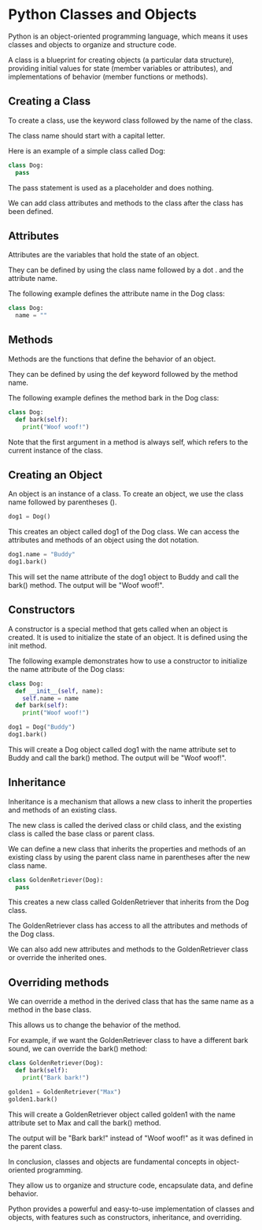 # Python Classes and Objects

Python is an object-oriented programming language, which means it uses classes and objects to organize and structure code.

A class is a blueprint for creating objects (a particular data structure), providing initial values for state (member variables or attributes), and implementations of behavior (member functions or methods).

## Creating a Class

To create a class, use the keyword class followed by the name of the class.

The class name should start with a capital letter.

Here is an example of a simple class called Dog:

```python
class Dog:
  pass
```

The pass statement is used as a placeholder and does nothing.

We can add class attributes and methods to the class after the class has been defined.

## Attributes

Attributes are the variables that hold the state of an object.

They can be defined by using the class name followed by a dot . and the attribute name.

The following example defines the attribute name in the Dog class:

```python
class Dog:
  name = ""
```

## Methods

Methods are the functions that define the behavior of an object.

They can be defined by using the def keyword followed by the method name.

The following example defines the method bark in the Dog class:

```python
class Dog:
  def bark(self):
    print("Woof woof!")
```

Note that the first argument in a method is always self, which refers to the current instance of the class.

## Creating an Object

An object is an instance of a class. To create an object, we use the class name followed by parentheses ().

```python
dog1 = Dog()
```

This creates an object called dog1 of the Dog class. We can access the attributes and methods of an object using the dot notation.

```python
dog1.name = "Buddy"
dog1.bark()
```

This will set the name attribute of the dog1 object to Buddy and call the bark() method. The output will be "Woof woof!".

## Constructors

A constructor is a special method that gets called when an object is created. It is used to initialize the state of an object. It is defined using the init method.

The following example demonstrates how to use a constructor to initialize the name attribute of the Dog class:

```python
class Dog:
  def __init__(self, name):
    self.name = name
  def bark(self):
    print("Woof woof!")

dog1 = Dog("Buddy")
dog1.bark()
```

This will create a Dog object called dog1 with the name attribute set to Buddy and call the bark() method. The output will be "Woof woof!".

## Inheritance

Inheritance is a mechanism that allows a new class to inherit the properties and methods of an existing class.

The new class is called the derived class or child class, and the existing class is called the base class or parent class.

We can define a new class that inherits the properties and methods of an existing class by using the parent class name in parentheses after the new class name.

```python
class GoldenRetriever(Dog):
  pass
```

This creates a new class called GoldenRetriever that inherits from the Dog class.

The GoldenRetriever class has access to all the attributes and methods of the Dog class.

We can also add new attributes and methods to the GoldenRetriever class or override the inherited ones.

## Overriding methods

We can override a method in the derived class that has the same name as a method in the base class.

This allows us to change the behavior of the method.

For example, if we want the GoldenRetriever class to have a different bark sound, we can override the bark() method:

```python
class GoldenRetriever(Dog):
  def bark(self):
    print("Bark bark!")

golden1 = GoldenRetriever("Max")
golden1.bark()
```

This will create a GoldenRetriever object called golden1 with the name attribute set to Max and call the bark() method.

The output will be "Bark bark!" instead of "Woof woof!" as it was defined in the parent class.

In conclusion, classes and objects are fundamental concepts in object-oriented programming.

They allow us to organize and structure code, encapsulate data, and define behavior.

Python provides a powerful and easy-to-use implementation of classes and objects, with features such as constructors, inheritance, and overriding.

